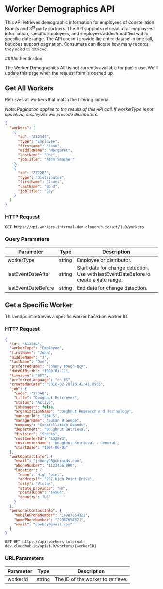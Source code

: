 # Worker Demographics API

This API retrieves demographic information for employees of Constellation Brands and 3<sup>rd</sup> party partners. The API supports retrieval of all employees' information, specific employees, and employees added/modified within specific date range. The API doesn't provide the entire dataset in one call, but does support pagination. Consumers can dictate how many records they need to retrieve.

###Authentication

The Worker Demographics API is not currently available for public use. We'll update this page when the request form is opened up.

## Get All Workers

Retrieves all workers that match the filtering criteria.

<em>Note: Pagination applies to the results of this API call. If workerType is not specified, employees will precede distributors.</em>

```json
{
  "workers": [
    {
      "id": "A12345",
      "type": "Employee",
      "firstName": "Jane",
      "middleName": "Margaret",
      "lastName": "Doe",
      "jobTitle": "Atom Smasher"
    },
    {
      "id": "ZZ72R2",
      "type": "Distributor",
      "firstName": "James",
      "lastName": "Bond",
      "jobTitle": "Spy"
    }
  ]
}
```

### HTTP Request

`GET https://api-workers-internal-dev.cloudhub.io/api/1.0/workers`

### Query Parameters

Parameter | Type | Description
--------- | ------- | -----------
workerType | string | Employee or distributor.
lastEventDateAfter | string | Start date for change detection. Use with lastEventDateBefore to create a date range.
lastEventDateBefore | string | End date for change detection.

## Get a Specific Worker

This endpoint retrieves a specific worker based on worker ID.

### HTTP Request

```json
{
  "id": "A1234B",
  "workerType": "Employee",
  "firstName": "John",
  "middleName": "J",
  "lastName": "Doe",
  "preferredName": "Johnny Dough-Boy",
  "dateOfBirth": "1900-01-12",
  "timezone": "EST",
  "preferredLanguage": "en_US",
  "createdOnDate": "2016-02-28T16:41:41.090Z",
  "job": {
    "code": "123AB",
    "title": "Doughnut Retriever",
    "status": "Active",
    "isManager": false,
    "organizationName": "Doughnut Research and Technology",
    "managerId": "234US",
    "managerName": "Susan B Goode",
    "company": "Constellation Brands",
    "department": "Doughnut Retrieval",
    "division": "Snacks",
    "costCenterId": "SD2SY3",
    "costCenterName": "Doughnut Retrieval - General",
    "startDate": "1994-06-03"
  },
  "workContactInfo": {
    "email": "johnnyDB@cbrands.com",
    "phoneNumber": "11234567890",
    "location": {
      "name": "High Point",
      "address1": "207 High Point Drive",
      "city": "Victor",
      "state_province": "NY",
      "postalCode": "14564",
      "country": "US"
    }
  },
  "personalContactInfo": {
    "mobilePhoneNumber": "10987654321",
    "homePhoneNumber": "20987654321",
    "email": "doeboy@gmail.com"
  }
}
```

`GET GET https://api-workers-internal-dev.cloudhub.io/api/1.0/workers/{workerID}`

### URL Parameters

Parameter | Type | Description
--------- | ------- | -----------
workerId | string | The ID of the worker to retrieve.